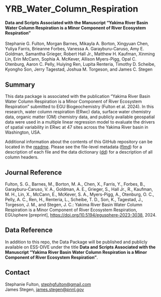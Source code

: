 # YRB_Water_Column_Respiration

#### Data and Scripts Associated with the Manuscript “Yakima River Basin Water Column Respiration is a Minor Component of River Ecosystem Respiration”  
Stephanie G. Fulton, Morgan Barnes, Mikayla A. Borton, Xingyuan Chen, Yuliya Farris, Brieanne Forbes, Vanessa A. Garayburu-Caruso, Amy E. Goldman, Samantha Grieger, Robert Hall Jr., Matthew H. Kaufman, Xinming Lin, Erin McCann, Sophia A. McKever, Allison Myers-Pigg, Opal C. Otenburg, Aaron C. Pelly, Huiying Ren, Lupita Renteria, Timothy D. Scheibe, Kyongho Son, Jerry Tagestad, Joshua M. Torgeson, and James C. Stegen
## Summary
This data package is associated with the publication “Yakima River Basin Water Column Respiration is a Minor Component of River Ecosystem Respiration” submitted to EGU Biogeochemistry (Fulton et al. 2024). In this research, water column respiration (ERwc) data, surface water chemistry data, organic matter (OM) chemistry data, and publicly available geospatial data were used in a multiple linear regression model to evaluate the drivers of spatial variability in ERwc at 47 sites across the Yakima River basin in Washington, USA.

Additional information about the contents of this GitHub repository can be located in the [readme](https://github.com/river-corridors-sfa/YRB_Water_Column_Respiration/blob/main/readme_Fulton_2024_Water_Column_Respiration_Data_Package.pdf). Please see the file-level metadata ([flmd](https://github.com/river-corridors-sfa/YRB_Water_Column_Respiration/blob/main/Fulton_2024_Water_Column_Respiration_Data_Package_flmd.csv)) for a description of each file and the data dictionary ([dd](https://github.com/river-corridors-sfa/YRB_Water_Column_Respiration/blob/main/Fulton_2024_Water_Column_Respiration_Data_Package_dd.csv)) for a description of all column headers.
## Journal Reference
Fulton, S. G., Barnes, M., Borton, M. A., Chen, X., Farris, Y., Forbes, B., Garayburu-Caruso, V. A., Goldman, A. E., Grieger, S., Hall Jr., R., Kaufman, M. H., Lin, X., McCann, E., McKever, S. A., Myers-Pigg, A., Otenburg, O. C., Pelly, A. C., Ren, H., Renteria, L., Scheibe, T. D., Son, K., Tagestad, J., Torgeson, J. M., and Stegen, J. C.: Yakima River Basin Water Column Respiration is a Minor Component of River Ecosystem Respiration, EGUsphere [preprint], https://doi.org/10.5194/egusphere-2023-3038, 2024.
## Data Reference
In addition to this repo, the Data Package will be published and publicly available on ESS-DIVE under the title **Data and Scripts Associated with the Manuscript “Yakima River Basin Water Column Respiration is a Minor Component of River Ecosystem Respiration”**.
## Contact
Stephanie Fulton, stephgfulton@gmail.com  
James Stegen, james.stegen@pnnl.gov
